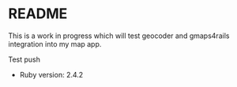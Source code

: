 # README

This is a work in progress which will test geocoder and 
gmaps4rails integration into my map app.

Test push

* Ruby version: 2.4.2


